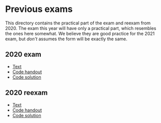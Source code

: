 # Previous exams

This directory contains the practical part of the exam and reexam from
2020.  The exam this year will have only a practical part, which
resembles the ones here somewhat.  We believe they are good practice
for the 2021 exam, but *don't* assumes the form will be exactly the
same.

## 2020 exam

*  [Text](2020/practical-part.pdf)
*  [Code handout](2020/src.tar.gz)
*  [Code solution](2020/ref.tar.gz)

## 2020 reexam

 *  [Text](2020-reexam/practical-part.pdf)
 *  [Code handout](2020-reexam/src.tar.gz)
 *  [Code solution](2020-reexam/ref.tar.gz)
